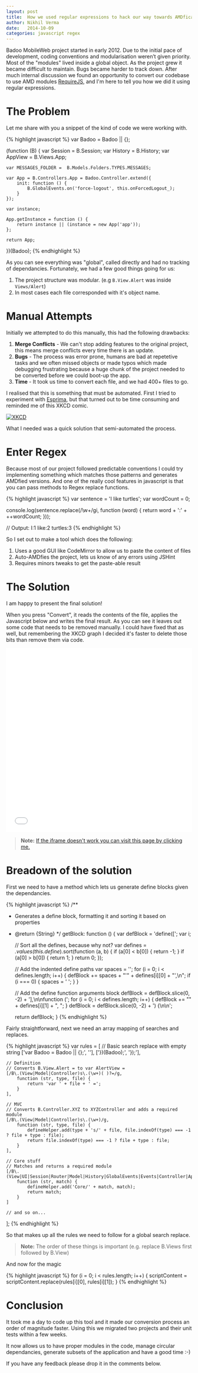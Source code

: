 ```yaml
---
layout: post
title:  How we used regular expressions to hack our way towards AMDfication
author: Nikhil Verma
date:   2014-10-09
categories: javascript regex
---
```


Badoo MobileWeb project started in early 2012. Due to the initial pace of development, coding conventions and modularisation weren’t given priority. Most of the "modules" lived inside a global object. As the project grew it became difficult to maintain. Bugs became harder to track down. After much internal discussion we found an opportunity to convert our codebase to use AMD modules [RequireJS](http://requirejs.org/docs/whyamd.html), and I'm here to tell you how we did it using regular expressions.

# The Problem

Let me share with you a snippet of the kind of code we were working with.

{% highlight javascript %}
var Badoo = Badoo || {};

(function (B) {
    var Session = B.Session;
    var History = B.History;
    var AppView = B.Views.App;

    var MESSAGES_FOLDER =  B.Models.Folders.TYPES.MESSAGES;

    var App = B.Controllers.App = Badoo.Controller.extend({
        init: function () {
            B.GlobalEvents.on('force-logout', this.onForcedLogout_);
        }
    });

    var instance;

    App.getInstance = function () {
        return instance || (instance = new App('app'));
    };

    return App;

})(Badoo);
{% endhighlight %}

As you can see everything was "global", called directly and had no tracking of dependancies. Fortunately, we had a few good things going for us:

1. The project structure was modular. (e.g ```B.View.Alert``` was inside ```Views/Alert```)
2. In most cases each file corresponded with it's object name.

# Manual Attempts

Initially we attempted to do this manually, this had the following drawbacks:

1. **Merge Conflicts** - We can't stop adding features to the original project, this means merge conflicts every time there is an update.
2. **Bugs** - The process was error prone, humans are bad at repetetive tasks and we often missed objects or made typos which made debugging frustrating because a huge chunk of the project needed to be converted before we could boot-up the app.
3. **Time** - It took us time to convert each file, and we had 400+ files to go.

I realised that this is something that must be automated. First I tried to experiment with [Esprima](http://esprima.org/), but that turned out to be time consuming and reminded me of this XKCD comic.

[![XKCD](http://imgs.xkcd.com/comics/is_it_worth_the_time.png)](http://xkcd.com/1205/)

What I needed was a quick solution that semi-automated the process.

# Enter Regex

Because most of our project followed predictable conventions I could try implementing something which matches those patterns and generates AMDfied versions. And one of the really cool features in javascript is that you can pass methods to Regex replace functions.

{% highlight javascript %}
var sentence = 'I like turtles';
var wordCount = 0;

console.log(sentence.replace(/\w+/gi, function (word) {
    return word + ':' + ++wordCount;
}));

// Output: I:1 like:2 turtles:3
{% endhighlight %}

So I set out to make a tool which does the following:

1. Uses a good GUI like CodeMirror to allow us to paste the content of files
2. Auto-AMDfies the project, lets us know of any errors using JSHint
3. Requires minors tweaks to get the paste-able result

# The Solution

I am happy to present the final solution!

When you press "Convert", it reads the contents of the file, applies the Javascript below and writes the final result. As you can see it leaves out some code that needs to be removed manually. I could have fixed that as well, but remembering the XKCD graph I decided it's faster to delete those bits than remove them via code.

<iframe style="border: 0; width: 100%; min-height: 500px;" src="{{page.demodir}}/index.html"></iframe>

> **Note:** <a href="{{page.demodir}}/index.html">If the iframe doesn't work you can visit this page by clicking me.</a>

# Breadown of the solution

First we need to have a method which lets us generate define blocks given the dependancies.

{% highlight javascript %}
/**
 * Generates a define block, formatting it and sorting it based on properties
 * @return {String}
 */
getBlock: function () {
    var defBlock = 'define([';
    var i;

    // Sort all the defines, because why not?
    var defines = _.values(this.define_).sort(function (a, b) {
        if (a[0] < b[0]) {
            return -1;
        }
        if (a[0] > b[0]) {
            return 1;
        }
        return 0;
    });

    // Add the indented define paths
    var spaces = '';
    for (i = 0; i < defines.length; i++) {
        defBlock += spaces + "'" + defines[i][0] + "',\n";
        if (i === 0) {
            spaces = '        ';
        }
    }

    // Add the define function arguments block
    defBlock = defBlock.slice(0, -2) + '],\n\nfunction (';
    for (i = 0; i < defines.length; i++) {
        defBlock += "" + defines[i][1] + ", ";
    }
    defBlock = defBlock.slice(0, -2) + ') {\n\n';

    return defBlock;
}
{% endhighlight %}

Fairly straightforward, next we need an array mapping of searches and replaces.

{% highlight javascript %}
var rules = [
    // Basic search replace with empty string
    ['var Badoo = Badoo || {};', ''],
    ['})(Badoo);', '});'],

    // Definition
    // Converts B.View.Alert = to var AlertView =
    [/B\.(View|Model|Controller)s\.(\w+)( )?=/g,
        function (str, type, file) {
            return 'var ' + file + ' =';
        }
    ],

    // MVC
    // Converts B.Controller.XYZ to XYZController and adds a required module
    [/B\.(View|Model|Controller)s\.(\w+)/g,
        function (str, type, file) {
            defineHelper.add(type + 's/' + file, file.indexOf(type) === -1 ? file + type : file);
            return file.indexOf(type) === -1 ? file + type : file;
        }
    ],

    // Core stuff
    // Matches and returns a required module
    [/B\.(View|UI|Session|Router|Model|History|GlobalEvents|Events|Controller|Api)/g,
        function (str, match) {
            defineHelper.add('Core/' + match, match);
            return match;
        }
    ]

    // and so on...
];
{% endhighlight %}

So that makes up all the rules we need to follow for a global search replace.

> **Note:** The order of these things is important (e.g. replace B.Views first followed by B.View)

And now for the magic

{% highlight javascript %}
for (i = 0; i < rules.length; i++) {
    scriptContent = scriptContent.replace(rules[i][0], rules[i][1]);
}
{% endhighlight %}

# Conclusion

It took me a day to code up this tool and it made our conversion process an order of magnitude faster. Using this we migrated two projects and their unit tests within a few weeks.

It now allows us to have proper modules in the code, manage circular dependancies, generate subsets of the application and have a good time :-)

If you have any feedback please drop it in the comments below.
